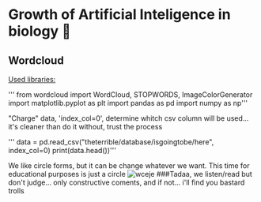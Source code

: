 # Growth of Artificial Inteligence in biology 🔬

## **Wordcloud**

<ins>Used libraries:</ins>

'''
from wordcloud import WordCloud, STOPWORDS, ImageColorGenerator
import matplotlib.pyplot as plt
import pandas as pd
import numpy as np'''

"Charge" data, 'index_col=0', determine whitch csv column will be used... it's cleaner than do it without, trust the process

'''
data = pd.read_csv("theterrible/database/isgoingtobe/here", index_col=0)
print(data.head())'''

We like circle forms, but it can be change whatever we want. This time for educational purposes is just a circle
![wceje](https://github.com/user-attachments/assets/df19b753-d636-47cb-93b4-f6ebb7a2895b)
###Tadaa, we listen/read but don't judge... only constructive coments, and if not... i'll find you bastard trolls 

